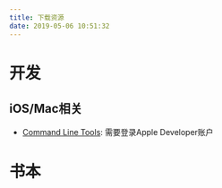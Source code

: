 ```yaml
---
title: 下载资源
date: 2019-05-06 10:51:32
---
```


# 开发

## iOS/Mac相关

- [Command Line Tools](https://developer.apple.com/download/more/?=command%20line%20tools): 需要登录Apple Developer账户

# 书本

